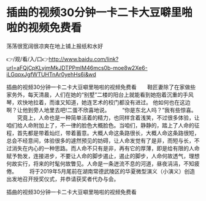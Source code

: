 # 插曲的视频30分钟一卡二卡大豆噼里啪啦的视频免费看
荡荡很宽阔很凉爽在地上铺上报纸和水好

👉/观/看/入/口👉http://www.baidu.com/link?url=aFQjCpKLyjmMkJDTPPmIM46mcs0b-moe8w2Xe6-iLGqpxJgfWTUHTnAr0yehHs6i&wd

插曲的视频30分钟一卡二卡大豆噼里啪啦的视频免费看　　鞋匠妻除了在家做些家务外，每天清晨，人们在她的“别墅”二楼的阳台上就能看到她抱着沉重的手风琴，欢快地拉着，而谁又知道，她连艺术的校门都没有进过。
他如何也在这边啊？让他到旁人地里去吧!二蛋不欣喜地说。
　　“你是东北人吗？”我有些惊喜。
　　究竟上，人命也是一种简单活着的精力，也同样含着浅笑，不过很多体验，让咱们给人命附加上了，不一律的脸色大概脸色。当咱们，静静的，踏上了人命的征程，首先都是带着灿烂，带着蓄意。大概人命这条路很长，大概人命这条路很短，总会不经意间，体验很多的遽然预见的妨碍，让人命发觉有了是非，而短与长，不过消失在内心的一种思路。而人命不只有是非，再有它的厚薄，即是给有限的人命赋予勃发，连接进步，不要让人命的脚步遏止，遏止的脚步，人命何故透气，理想何故实行，将来的时髦何故瞥见。人命是一条迸流不息的河道，昼夜涓涓，不知疲倦。
　　将于2019年5月尾前在湖南常德武陵区的华夏微型演义（小演义）创造出发地召开授奖仪式，并恭请获奖者代办与会。

插曲的视频30分钟一卡二卡大豆噼里啪啦的视频免费看
